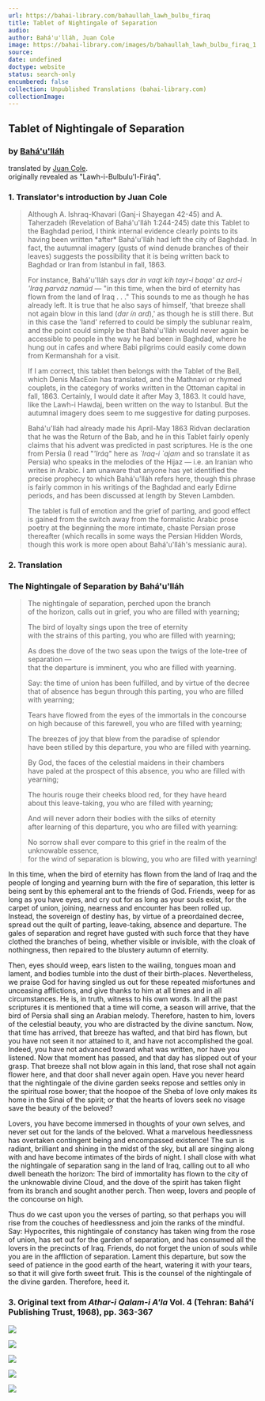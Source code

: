 ```yaml
---
url: https://bahai-library.com/bahaullah_lawh_bulbu_firaq
title: Tablet of Nightingale of Separation
audio: 
author: Bahá'u'lláh, Juan Cole
image: https://bahai-library.com/images/b/bahaullah_lawh_bulbu_firaq_1.jpg
source: 
date: undefined
doctype: website
status: search-only
encumbered: false
collection: Unpublished Translations (bahai-library.com)
collectionImage: 
---
```



## Tablet of Nightingale of Separation

### by [Bahá'u'lláh](https://bahai-library.com/author/Bahá'u'lláh)

translated by [Juan Cole](https://bahai-library.com/author/Juan%20Cole).  
originally revealed as "Lawh-i-Bulbulu'l-Firáq".


### 1\. Translator's introduction by Juan Cole

> Although A. Ishraq-Khavari (Ganj-i Shayegan 42-45) and A. Taherzadeh (Revelation of Bahá'u'lláh 1:244-245) date this Tablet to the Baghdad period, I think internal evidence clearly points to its having been written \*after\* Bahá'u'lláh had left the city of Baghdad. In fact, the autumnal imagery (gusts of wind denude branches of their leaves) suggests the possibility that it is being written back to Baghdad or Iran from Istanbul in fall, 1863.  
>   
> For instance, Bahá'u'lláh says _dar ín vaqt kih tayr-i baqa' az ard-i 'Iraq parváz namúd_ — "in this time, when the bird of eternity has flown from the land of Iraq . . ." This sounds to me as though he has already left. It is true that he also says of himself, 'that breeze shall not again blow in this land (_dar ín ard_),' as though he is still there. But in this case the 'land' referred to could be simply the sublunar realm, and the point could simply be that Bahá'u'lláh would never again be accessible to people in the way he had been in Baghdad, where he hung out in cafes and where Babi pilgrims could easily come down from Kermanshah for a visit.  
>   
> If I am correct, this tablet then belongs with the Tablet of the Bell, which Denis MacEoin has translated, and the Mathnavi or rhymed couplets, in the category of works written in the Ottoman capital in fall, 1863. Certainly, I would date it after May 3, 1863. It could have, like the Lawh-i Hawdaj, been written on the way to Istanbul. But the autumnal imagery does seem to me suggestive for dating purposes.  
>   
> Bahá'u'lláh had already made his April-May 1863 Ridvan declaration that he was the Return of the Bab, and he in this Tablet fairly openly claims that his advent was predicted in past scriptures. He is the one from Persia (I read "_'Iráq_" here as _\`Iraq-i \`ajam_ and so translate it as Persia) who speaks in the melodies of the Hijaz — i.e. an Iranian who writes in Arabic. I am unaware that anyone has yet identified the precise prophecy to which Bahá'u'lláh refers here, though this phrase is fairly common in his writings of the Baghdad and early Edirne periods, and has been discussed at length by Steven Lambden.  
>   
> The tablet is full of emotion and the grief of parting, and good effect is gained from the switch away from the formalistic Arabic prose poetry at the beginning the more intimate, chaste Persian prose thereafter (which recalls in some ways the Persian Hidden Words, though this work is more open about Bahá'u'lláh's messianic aura).

### 2\. Translation

### The Nightingale of Separation by Bahá'u'lláh

> The nightingale of separation, perched upon the branch  
> of the horizon, calls out in grief, you who are filled with yearning;  
>   
> The bird of loyalty sings upon the tree of eternity  
> with the strains of this parting, you who are filled with yearning;  
>   
> As does the dove of the two seas upon the twigs of the lote-tree of separation —  
> that the departure is imminent, you who are filled with yearning.  
>   
> Say: the time of union has been fulfilled, and by virtue of the decree  
> that of absence has begun through this parting, you who are filled with yearning;  
>   
> Tears have flowed from the eyes of the immortals in the concourse  
> on high because of this farewell, you who are filled with yearning;  
>   
> The breezes of joy that blew from the paradise of splendor  
> have been stilled by this departure, you who are filled with yearning.  
>   
> By God, the faces of the celestial maidens in their chambers  
> have paled at the prospect of this absence, you who are filled with yearning;  
>   
> The houris rouge their cheeks blood red, for they have heard  
> about this leave-taking, you who are filled with yearning;  
>   
> And will never adorn their bodies with the silks of eternity  
> after learning of this departure, you who are filled with yearning:  
>   
> No sorrow shall ever compare to this grief in the realm of the unknowable essence,  
> for the wind of separation is blowing, you who are filled with yearning!

  
In this time, when the bird of eternity has flown from the land of Iraq and the people of longing and yearning burn with the fire of separation, this letter is being sent by this ephemeral ant to the friends of God. Friends, weep for as long as you have eyes, and cry out for as long as your souls exist, for the carpet of union, joining, nearness and encounter has been rolled up. Instead, the sovereign of destiny has, by virtue of a preordained decree, spread out the quilt of parting, leave-taking, absence and departure. The gales of separation and regret have gusted with such force that they have clothed the branches of being, whether visible or invisible, with the cloak of nothingness, then repaired to the blustery autumn of eternity.  
  
Then, eyes should weep, ears listen to the wailing, tongues moan and lament, and bodies tumble into the dust of their birth-places. Nevertheless, we praise God for having singled us out for these repeated misfortunes and unceasing afflictions, and give thanks to him at all times and in all circumstances. He is, in truth, witness to his own words. In all the past scriptures it is mentioned that a time will come, a season will arrive, that the bird of Persia shall sing an Arabian melody. Therefore, hasten to him, lovers of the celestial beauty, you who are distracted by the divine sanctum. Now, that time has arrived, that breeze has wafted, and that bird has flown, but you have not seen it nor attained to it, and have not accomplished the goal. Indeed, you have not advanced toward what was written, nor have you listened. Now that moment has passed, and that day has slipped out of your grasp. That breeze shall not blow again in this land, that rose shall not again flower here, and that door shall never again open. Have you never heard that the nightingale of the divine garden seeks repose and settles only in the spiritual rose bower; that the hoopoe of the Sheba of love only makes its home in the Sinai of the spirit; or that the hearts of lovers seek no visage save the beauty of the beloved?  
  
Lovers, you have become immersed in thoughts of your own selves, and never set out for the lands of the beloved. What a marvelous heedlessness has overtaken contingent being and encompassed existence! The sun is radiant, brilliant and shining in the midst of the sky, but all are singing along with and have become intimates of the birds of night. I shall close with what the nightingale of separation sang in the land of Iraq, calling out to all who dwell beneath the horizon: The bird of immortality has flown to the city of the unknowable divine Cloud, and the dove of the spirit has taken flight from its branch and sought another perch. Then weep, lovers and people of the concourse on high.  
  
Thus do we cast upon you the verses of parting, so that perhaps you will rise from the couches of heedlessness and join the ranks of the mindful. Say: Hypocrites, this nightingale of constancy has taken wing from the rose of union, has set out for the garden of separation, and has consumed all the lovers in the precincts of Iraq. Friends, do not forget the union of souls while you are in the affliction of separation. Lament this departure, but sow the seed of patience in the good earth of the heart, watering it with your tears, so that it will give forth sweet fruit. This is the counsel of the nightingale of the divine garden. Therefore, heed it.  

### 3\. Original text from _Athar-i Qalam-i A'la_ Vol. 4 (Tehran: Bahá'í Publishing Trust, 1968), pp. 363-367

![](https://bahai-library.com/images/b/bahaullah_lawh_bulbu_firaq_1.jpg)

![](https://bahai-library.com/images/b/bahaullah_lawh_bulbu_firaq_2.jpg)

![](https://bahai-library.com/images/b/bahaullah_lawh_bulbu_firaq_3.jpg)

![](https://bahai-library.com/images/b/bahaullah_lawh_bulbu_firaq_4.jpg)

![](https://bahai-library.com/images/b/bahaullah_lawh_bulbu_firaq_5.jpg)